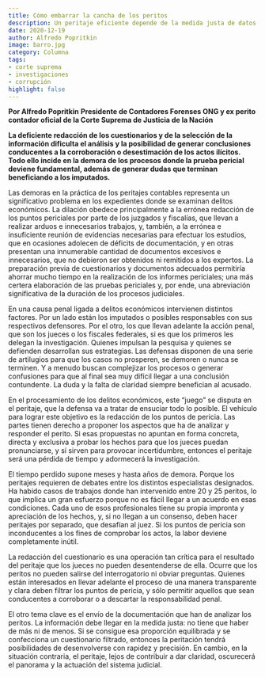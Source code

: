 ```yaml
---
title: Cómo embarrar la cancha de los peritos
description: Un peritaje eficiente depende de la medida justa de datos.
date: 2020-12-19
author: Alfredo Popritkin
image: barro.jpg
category: Columna
tags:
- corte suprema
- investigaciones
- corrupción
highlight: false
---
```


**Por Alfredo Popritkin**
**Presidente de Contadores Forenses ONG y ex perito contador oficial de la Corte Suprema de Justicia de la Nación**

**La deficiente redacción de los cuestionarios y de la selección de la información dificulta el análisis y la posibilidad de generar conclusiones conducentes a la corroboración o desestimación de los actos ilícitos. Todo ello incide en la demora de los procesos donde la prueba pericial deviene fundamental, además de generar dudas que terminan beneficiando a los imputados.**


Las demoras en la práctica de los peritajes contables representa un significativo problema en los expedientes donde se examinan delitos económicos. La dilación obedece principalmente a la errónea redacción de los puntos periciales por parte de los juzgados y fiscalías, que llevan a realizar arduos e innecesarios trabajos, y, también, a la errónea e insuficiente reunión de evidencias necesarias para efectuar los estudios, que en ocasiones adolecen de déficits de documentación, y en otras presentan una innumerable cantidad de documentos excesivos e innecesarios, que no debieron ser obtenidos ni remitidos a los expertos. La preparación previa de cuestionarios y documentos adecuados permitiría ahorrar mucho tiempo en la realización de los informes periciales; una más certera elaboración de las pruebas periciales y, por ende, una abreviación significativa de la duración de los procesos judiciales.

En una causa penal ligada a delitos económicos intervienen distintos factores. Por un lado están los imputados o posibles responsables con sus respectivos defensores. Por el otro, los que llevan adelante la acción penal, que son los jueces o los fiscales federales, si es que los primeros les delegan la investigación. Quienes impulsan la pesquisa y quienes se defienden desarrollan sus estrategias. Las defensas disponen de una serie de artilugios para que los casos no prosperen, se demoren o nunca se terminen. Y a menudo buscan complejizar los procesos o generar confusiones para que al final sea muy difícil llegar a una conclusión contundente. La duda y la falta de claridad siempre benefician al acusado. 

En el procesamiento de los delitos económicos, este “juego” se disputa en el peritaje, que la defensa va a tratar de ensuciar todo lo posible. El vehículo para lograr este objetivo es la redacción de los puntos de pericia. Las partes tienen derecho a proponer los aspectos que ha de analizar y responder el perito. Si esas propuestas no apuntan en forma concreta, directa y exclusiva a probar los hechos para que los jueces puedan pronunciarse, y sí sirven para provocar incertidumbre, entonces el peritaje será una pérdida de tiempo y adormecerá la investigación.

El tiempo perdido supone meses y hasta años de demora. Porque los peritajes requieren de debates entre los distintos especialistas designados. Ha habido casos de trabajos donde han intervenido entre 20 y 25 peritos, lo que implica un gran esfuerzo porque no es fácil llegar a un acuerdo en esas condiciones. Cada uno de esos profesionales tiene su propia impronta y apreciación de los hechos, y, si no llegan a un consenso, deben hacer peritajes por separado, que desafían al juez. Si los puntos de pericia son inconducentes a los fines de comprobar los actos, la labor deviene completamente inútil.

La redacción del cuestionario es una operación tan crítica para el resultado del peritaje que los jueces no pueden desentenderse de ella. Ocurre que los peritos no pueden salirse del interrogatorio ni obviar preguntas. Quienes están interesados en llevar adelante el proceso de una manera transparente y clara deben filtrar los puntos de pericia, y sólo permitir aquellos que sean conducentes a corroborar o a descartar la responsabilidad penal.

El otro tema clave es el envío de la documentación que han de analizar los peritos. La información debe llegar en la medida justa: no tiene que haber de más ni de menos. Si se consigue esa proporción equilibrada y se confecciona un cuestionario filtrado, entonces la peritación tendrá posibilidades de desenvolverse con rapidez y precisión. En cambio, en la situación contraria, el peritaje, lejos de contribuir a dar claridad, oscurecerá el panorama y la actuación del sistema judicial.



